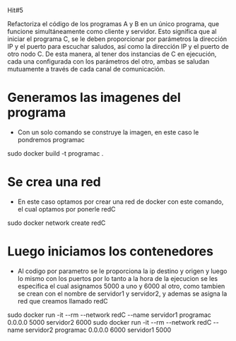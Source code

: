 Hit#5

Refactoriza el código de los programas A y B en un único programa, que funcione simultáneamente como cliente y servidor. Esto significa que al iniciar el programa C, se le deben proporcionar por parámetros la dirección IP y el puerto para escuchar saludos, así como la dirección IP y el puerto de otro nodo C. De esta manera, al tener dos instancias de C en ejecución, cada una configurada con los parámetros del otro, ambas se saludan mutuamente a través de cada canal de comunicación.

# Generamos las imagenes del programa

- Con un solo comando se construye la imagen, en este caso le pondremos programac

sudo docker build -t programac .

# Se crea una red

- En este caso optamos por crear una red de docker con este comando, el cual optamos por ponerle redC

sudo docker network create redC

# Luego iniciamos los contenedores

- Al codigo por parametro se le proporciona la ip destino y origen y luego lo mismo con los puertos por lo tanto a la hora de la ejecucion se les especifica el cual asignamos 5000 a uno y 6000 al otro, como tambien se crean con el nombre de servidor1 y servidor2, y ademas se asigna la red que creamos llamado redC

sudo docker run -it --rm --network redC --name servidor1 programac 0.0.0.0 5000 servidor2 6000
sudo docker run -it --rm --network redC --name servidor2 programac 0.0.0.0 6000 servidor1 5000




